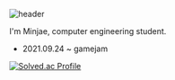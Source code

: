 ![header](https://capsule-render.vercel.app/api?type=soft&color=auto&height=150&section=header&text=Minjae&fontSize=70&animation=twinkling)

I'm Minjae, computer engineering student.

* 2021.09.24 ~ gamejam

[![Solved.ac Profile](http://mazassumnida.wtf/api/v2/generate_badge?boj=pega0922)](https://solved.ac/pega0922/)
